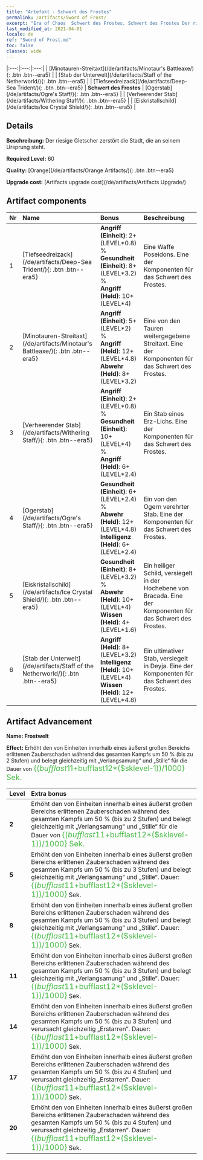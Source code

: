 ```yaml
---
title: "Artefakt - Schwert des Frostes"
permalink: /artifacts/Sword of Frost/
excerpt: "Era of Chaos  Schwert des Frostes. Schwert des Frostes Der riesige Gletscher zerstört die Stadt, die an seinem Ursprung steht."
last_modified_at: 2021-04-01
locale: de
ref: "Sword of Frost.md"
toc: false
classes: wide
---
```


  |:---:|:---:|:---:| 
  | [Minotauren-Streitaxt](/de/artifacts/Minotaur's Battleaxe/){: .btn .btn--era5} |   | [Stab der Unterwelt](/de/artifacts/Staff of the Netherworld/){: .btn .btn--era5} | 
  | [Tiefseedreizack](/de/artifacts/Deep-Sea Trident/){: .btn .btn--era5} | **Schwert des Frostes** | [Ogerstab](/de/artifacts/Ogre's Staff/){: .btn .btn--era5} | 
  | [Verheerender Stab](/de/artifacts/Withering Staff/){: .btn .btn--era5} |   | [Eiskristallschild](/de/artifacts/Ice Crystal Shield/){: .btn .btn--era5} | 


## Details

 **Beschreibung:** Der riesige Gletscher zerstört die Stadt, die an seinem Ursprung steht.

 **Required Level:** 60

 **Quality:** [Orange](/de/artifacts/Orange Artifacts/){: .btn .btn--era5}

 **Upgrade cost:** [Artifacts upgrade cost](/de/artifacts/Artifacts Upgrade/)



## Artifact components

  | Nr |    Name    |   Bonus | Beschreibung | 
  |:---|:-----------|:--------|:------------| 
  | 1 | [Tiefseedreizack](/de/artifacts/Deep-Sea Trident/){: .btn .btn--era5} | **Angriff (Einheit)**: 2+(LEVEL\*0.8) %<br/>**Gesundheit (Einheit)**: 8+(LEVEL\*3.2) %<br/>**Angriff (Held)**: 10+(LEVEL\*4) | Eine Waffe Poseidons. Eine der Komponenten für das Schwert des Frostes. | 
  | 2 | [Minotauren-Streitaxt](/de/artifacts/Minotaur's Battleaxe/){: .btn .btn--era5} | **Angriff (Einheit)**: 5+(LEVEL\*2) %<br/>**Angriff (Held)**: 12+(LEVEL\*4.8)<br/>**Abwehr (Held)**: 8+(LEVEL\*3.2) | Eine von den Tauren weitergegebene Streitaxt. Eine der Komponenten für das Schwert des Frostes. | 
  | 3 | [Verheerender Stab](/de/artifacts/Withering Staff/){: .btn .btn--era5} | **Angriff (Einheit)**: 2+(LEVEL\*0.8) %<br/>**Gesundheit (Einheit)**: 10+(LEVEL\*4) %<br/>**Angriff (Held)**: 6+(LEVEL\*2.4) | Ein Stab eines Erz-Lichs. Eine der Komponenten für das Schwert des Frostes. | 
  | 4 | [Ogerstab](/de/artifacts/Ogre's Staff/){: .btn .btn--era5} | **Gesundheit (Einheit)**: 6+(LEVEL\*2.4) %<br/>**Abwehr (Held)**: 12+(LEVEL\*4.8)<br/>**Intelligenz (Held)**: 6+(LEVEL\*2.4) | Ein von den Ogern verehrter Stab. Eine der Komponenten für das Schwert des Frostes. | 
  | 5 | [Eiskristallschild](/de/artifacts/Ice Crystal Shield/){: .btn .btn--era5} | **Gesundheit (Einheit)**: 8+(LEVEL\*3.2) %<br/>**Abwehr (Held)**: 10+(LEVEL\*4)<br/>**Wissen (Held)**: 4+(LEVEL\*1.6) | Ein heiliger Schild, versiegelt in der Hochebene von Bracada. Eine der Komponenten für das Schwert des Frostes. | 
  | 6 | [Stab der Unterwelt](/de/artifacts/Staff of the Netherworld/){: .btn .btn--era5} | **Angriff (Held)**: 8+(LEVEL\*3.2)<br/>**Intelligenz (Held)**: 10+(LEVEL\*4)<br/>**Wissen (Held)**: 12+(LEVEL\*4.8) | Ein ultimativer Stab, versiegelt in Deyja. Eine der Komponenten für das Schwert des Frostes. | 


## Artifact Advancement

 **Name: Frostwelt**

 **Effect:** Erhöht den von Einheiten innerhalb eines äußerst großen Bereichs erlittenen Zauberschaden während des gesamten Kampfs um 50 % (bis zu 2 Stufen) und belegt gleichzeitig mit „Verlangsamung“ und „Stille“ für die Dauer von <span style="color: #48b946;font-size:20px">{($bufflast11+$bufflast12*($sklevel-1))/1000} Sek.</span>

  |  Level  |    Extra bonus  | 
  |:--------|:----------------| 
  | **2** | Erhöht den von Einheiten innerhalb eines äußerst großen Bereichs erlittenen Zauberschaden während des gesamten Kampfs um 50 % (bis zu 2 Stufen) und belegt gleichzeitig mit „Verlangsamung“ und „Stille“ für die Dauer von <span style="color: #48b946;font-size:20px">{($bufflast11+$bufflast12*($sklevel-1))/1000} Sek.</span> | 
  | **5** | Erhöht den von Einheiten innerhalb eines äußerst großen Bereichs erlittenen Zauberschaden während des gesamten Kampfs um 50 % (bis zu 3 Stufen) und belegt gleichzeitig mit „Verlangsamung“ und „Stille“. Dauer: <span style="color: #48b946;font-size:20px">{($bufflast11+$bufflast12*($sklevel-1))/1000}</span> Sek. | 
  | **8** | Erhöht den von Einheiten innerhalb eines äußerst großen Bereichs erlittenen Zauberschaden während des gesamten Kampfs um 50 % (bis zu 3 Stufen) und belegt gleichzeitig mit „Verlangsamung“ und „Stille“. Dauer: <span style="color: #48b946;font-size:20px">{($bufflast11+$bufflast12*($sklevel-1))/1000}</span> Sek. | 
  | **11** | Erhöht den von Einheiten innerhalb eines äußerst großen Bereichs erlittenen Zauberschaden während des gesamten Kampfs um 50 % (bis zu 3 Stufen) und belegt gleichzeitig mit „Verlangsamung“ und „Stille“. Dauer: <span style="color: #48b946;font-size:20px">{($bufflast11+$bufflast12*($sklevel-1))/1000}</span> Sek. | 
  | **14** | Erhöht den von Einheiten innerhalb eines äußerst großen Bereichs erlittenen Zauberschaden während des gesamten Kampfs um 50 % (bis zu 3 Stufen) und verursacht gleichzeitig „Erstarren“. Dauer: <span style="color: #48b946;font-size:20px">{($bufflast11+$bufflast12*($sklevel-1))/1000}</span> Sek. | 
  | **17** | Erhöht den von Einheiten innerhalb eines äußerst großen Bereichs erlittenen Zauberschaden während des gesamten Kampfs um 50 % (bis zu 4 Stufen) und verursacht gleichzeitig „Erstarren“. Dauer: <span style="color: #48b946;font-size:20px">{($bufflast11+$bufflast12*($sklevel-1))/1000}</span> Sek. | 
  | **20** | Erhöht den von Einheiten innerhalb eines äußerst großen Bereichs erlittenen Zauberschaden während des gesamten Kampfs um 50 % (bis zu 4 Stufen) und verursacht gleichzeitig „Erstarren“. Dauer: <span style="color: #48b946;font-size:20px">{($bufflast11+$bufflast12*($sklevel-1))/1000}</span> Sek. | 
